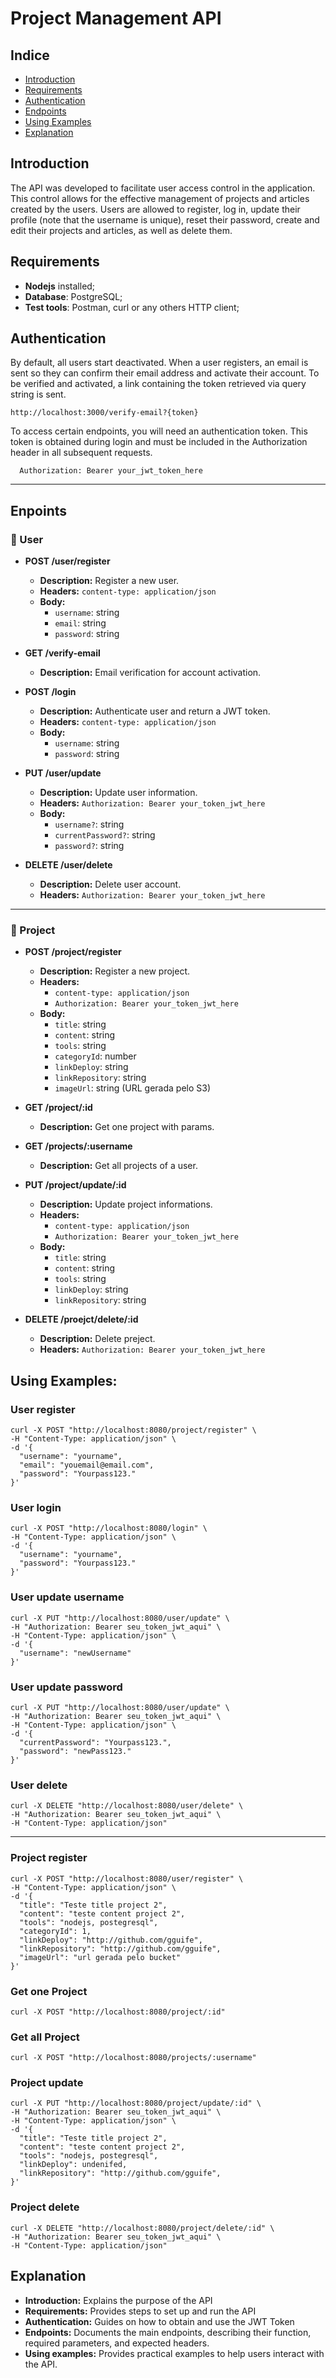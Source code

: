 # Project Management API

## Indice
- [Introduction](#introduction)
- [Requirements](#requirements)
- [Authentication](#authentication)
- [Endpoints](#endpoints)
- [Using Examples](#using-examples)
- [Explanation](#explanation)

## Introduction
The API was developed to facilitate user access control in the application. This control allows for the effective management of projects and articles created by the users. Users are allowed to register, log in, update their profile (note that the username is unique), reset their password, create and edit their projects and articles, as well as delete them.

## Requirements
- **Nodejs** installed;
- **Database**: PostgreSQL;
- **Test tools**: Postman, curl or any others HTTP client;

## Authentication
By default, all users start deactivated. When a user registers, an email is sent so they can confirm their email address and activate their account. To be verified and activated, a link containing the token retrieved via query string is sent.
  ```
  http://localhost:3000/verify-email?{token}
  ```

To access certain endpoints, you will need an authentication token. This token is obtained during login and must be included in the Authorization header in all subsequent requests.
  ```
    Authorization: Bearer your_jwt_token_here
  ```

---

## Enpoints
### 📌 User

- **POST /user/register**
  - **Description:** Register a new user.
  - **Headers:** `content-type: application/json`
  - **Body:**
    - `username`: string
    - `email`: string
    - `password`: string

- **GET /verify-email**
  - **Description:** Email verification for account activation.

- **POST /login**
  - **Description:** Authenticate user and return a JWT token.
  - **Headers:** `content-type: application/json`
  - **Body:**
    - `username`: string
    - `password`: string

- **PUT /user/update**
  - **Description:** Update user information.
  - **Headers:** `Authorization: Bearer your_token_jwt_here`
  - **Body:**
    - `username?`: string
    - `currentPassword?`: string
    - `password?`: string

- **DELETE /user/delete**
  - **Description:** Delete user account.
  - **Headers:** `Authorization: Bearer your_token_jwt_here`

---

### 📌 Project

- **POST /project/register**
  - **Description:** Register a new project.
  - **Headers:** 
    - `content-type: application/json`
    - `Authorization: Bearer your_token_jwt_here`
  - **Body:**
    - `title`: string
    - `content`: string
    - `tools`: string
    - `categoryId`: number
    - `linkDeploy`: string
    - `linkRepository`: string
    - `imageUrl`: string (URL gerada pelo S3)

- **GET /project/:id**
  - **Description:** Get one project with params.

- **GET /projects/:username**
  - **Description:** Get all projects of a user.

- **PUT /project/update/:id**
  - **Description:** Update project informations.
  - **Headers:** 
    - `content-type: application/json`
    - `Authorization: Bearer your_token_jwt_here`
  - **Body:**
    - `title`: string
    - `content`: string
    - `tools`: string
    - `linkDeploy`: string
    - `linkRepository`: string

- **DELETE /proejct/delete/:id**
  - **Description:** Delete preject.
  - **Headers:** `Authorization: Bearer your_token_jwt_here`




## Using Examples:
### User register
```
curl -X POST "http://localhost:8080/project/register" \
-H "Content-Type: application/json" \
-d '{
  "username": "yourname",
  "email": "youemail@email.com",
  "password": "Yourpass123."
}'
```

### User login
```
curl -X POST "http://localhost:8080/login" \
-H "Content-Type: application/json" \
-d '{
  "username": "yourname",
  "password": "Yourpass123."
}'
```

### User update username
```
curl -X PUT "http://localhost:8080/user/update" \
-H "Authorization: Bearer seu_token_jwt_aqui" \
-H "Content-Type: application/json" \
-d '{
  "username": "newUsername"
}'
```
### User update password
```
curl -X PUT "http://localhost:8080/user/update" \
-H "Authorization: Bearer seu_token_jwt_aqui" \
-H "Content-Type: application/json" \
-d '{
  "currentPassword": "Yourpass123.",
  "password": "newPass123."
}'
```
### User delete
```
curl -X DELETE "http://localhost:8080/user/delete" \
-H "Authorization: Bearer seu_token_jwt_aqui" \
-H "Content-Type: application/json"

```

---

### Project register
```
curl -X POST "http://localhost:8080/user/register" \
-H "Content-Type: application/json" \
-d '{
  "title": "Teste title project 2",
  "content": "teste content project 2",
  "tools": "nodejs, postegresql",
  "categoryId": 1,
  "linkDeploy": "http://github.com/gguife",
  "linkRepository": "http://github.com/gguife",
  "imageUrl": "url gerada pelo bucket"
}'
```

### Get one Project
```
curl -X POST "http://localhost:8080/project/:id"
```

### Get all Project
```
curl -X POST "http://localhost:8080/projects/:username" 
```

### Project update
```
curl -X PUT "http://localhost:8080/project/update/:id" \
-H "Authorization: Bearer seu_token_jwt_aqui" \
-H "Content-Type: application/json" \
-d '{
  "title": "Teste title project 2",
  "content": "teste content project 2",
  "tools": "nodejs, postegresql",
  "linkDeploy": undenifed,
  "linkRepository": "http://github.com/gguife",
}'
```

### Project delete
```
curl -X DELETE "http://localhost:8080/project/delete/:id" \
-H "Authorization: Bearer seu_token_jwt_aqui" \
-H "Content-Type: application/json"

```

## Explanation
- **Introduction:** Explains the purpose of the API
- **Requirements:** Provides steps to set up and run the API
- **Authentication:** Guides on how to obtain and use the JWT Token
- **Endpoints:** Documents the main endpoints, describing their function, required parameters, and expected headers.
- **Using examples:** Provides practical examples to help users interact with the API.
